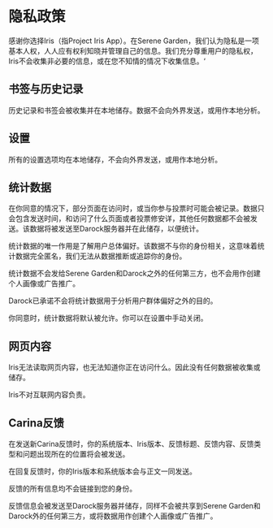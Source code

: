# 隐私政策
感谢你选择Iris（指Project Iris App）。在Serene Garden，我们认为隐私是一项基本人权，人人应有权利知晓并管理自己的信息。我们充分尊重用户的隐私权，Iris不会收集非必要的信息，或在您不知情的情况下收集信息。‘

## 书签与历史记录
历史记录和书签会被收集并在本地储存。数据不会向外界发送，或用作本地分析。

## 设置
所有的设置选项均在本地储存，不会向外界发送，或用作本地分析。

## 统计数据
在你同意的情况下，部分页面在访问时，或当你参与投票时可能会被记录。数据只会包含发送时间，和访问了什么页面或者投票修安详，其他任何数据都不会被发送。该数据将被发送至Darock服务器并在此储存，以便统计。

统计数据的唯一作用是了解用户总体偏好。该数据不与你的身份相关，这意味着统计数据完全匿名，我们无法从数据推断或追踪你的身份。

统计数据不会发给Serene Garden和Darock之外的任何第三方，也不会用作创建个人画像或广告推广。

Darock已承诺不会将统计数据用于分析用户群体偏好之外的目的。

你同意时，统计数据将默认被允许。你可以在设置中手动关闭。

## 网页内容
Iris无法读取网页内容，也无法知道你正在访问什么。因此没有任何数据被收集或储存。

Iris不对互联网内容负责。

## Carina反馈
在发送新Carina反馈时，你的系统版本、Iris版本、反馈标题、反馈内容、反馈类型和问题出现所在的位置将会被发送。

在回复反馈时，你的Iris版本和系统版本会与正文一同发送。

反馈的所有信息均不会链接到您的身份。

反馈信息会被发送至Darock服务器并储存，同样不会被共享到Serene Garden和Darock外的任何第三方，或将数据用作创建个人画像或广告推广。
